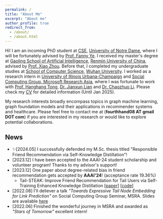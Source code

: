```yaml
---
permalink: /
title: "About Me"
excerpt: "About me"
author_profile: true
redirect_from: 
  - /about/
  - /about.html
---
```


Hi! I am an incoming PhD student at [CSE](https://cse.nd.edu/), [University of Notre Dame](https://www.nd.edu/), where I will be fortunately advised by [Prof. Fanny Ye](http://yes-lab.org/). I received my master's degree at [Gaoling School of Artificial Intelligence](http://ai.ruc.edu.cn/english/index.htm), [Renmin University of China](https://en.ruc.edu.cn/), advised by [Prof. Xiao Zhou](https://xiaozhoucam.github.io/). Before that, I completed my undergraduate studies at [School of Computer Science](http://cs.whu.edu.cn/aspx/enmain/), [Wuhan University](https://en.whu.edu.cn/). I worked as a research intern in [University of Illinois Urbana-Champaign](https://cs.illinois.edu/) and [Social Computing Group, Microsoft Research Asia](https://www.microsoft.com/en-us/research/group/social-computing-beijing/), where I was fortunate to work with [Prof. Hanghang Tong](http://tonghanghang.org/), [Dr. Jianxun Lian](https://www.microsoft.com/en-us/research/people/jialia) and [Dr. Chaozhuo Li](https://whatsname1991.github.io/). Please check my [CV](https://antman9914.github.io/files/CV.pdf) for detailed information (Until Jan 2025).

My research interests broadly encompass topics in graph machine learning, graph foundation models and their applications in recommender systems and healthcare. Please feel free to contact me at (**fourthhand08 AT gmail DOT com**) if you are interested in my research or would like to explore potential collaborations.


## News
- ✨\[2024.05\] I successfully defended my M.Sc. thesis titled "Responsible Friend Recommendation via Self-Knowledge Distillation"! 
- \[2023.12\] I have been accepted to the AAAI-24 student scholarship and volunteer program! Thanks to my advisor's support!
- \[2023.12\] One paper about degree-related bias in friend recommendation gets accepted by **AAAI'24**! (acceptance rate 19.36%)
    - Tail-STEAK: Improve Friend Recommendation for Tail Users via Self-Training Enhanced Knowledge Distillation \[[paper](https://ojs.aaai.org/index.php/AAAI/article/view/28737)\] \[[code](https://github.com/antman9914/Tail-STEAK)\]
- \[2022.08\] I'll deliever a talk *"Towards Expressive Tail Node Embedding for Link Prediction"* on Social Computing Group Seminar, MSRA. Slides are available [here](https://antman9914.github.io/files/talk202208msra.pdf)
- \[2022.06\] Finished the wonderful journey in MSRA and awarded as *"Stars of Tomorrow"* excellent intern!
